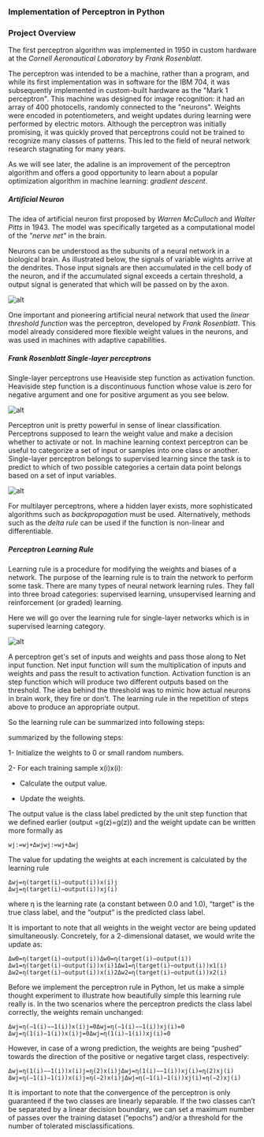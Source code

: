 ### Implementation of Perceptron in Python


### Project Overview

The first perceptron algorithm was implemented in 1950 in custom hardware at the _Cornell Aeronautical Laboratory_ by _Frank Rosenblatt_.

The perceptron was intended to be a machine, rather than a program, and while its first implementation was in software for the IBM 704, it was subsequently implemented in custom-built hardware as the "Mark 1 perceptron". This machine was designed for image recognition: it had an array of 400 photocells, randomly connected to the "neurons". Weights were encoded in potentiometers, and weight updates during learning were performed by electric motors.
Although the perceptron was initially promising, it was quickly proved that perceptrons could not be trained to recognize many classes of patterns. This led to the field of neural network research stagnating for many years.

As we will see later, the adaline is an improvement of the perceptron algorithm and offers a good opportunity to learn about a popular optimization algorithm in machine learning: _gradient descent_.


##### Artificial Neuron

The idea of artificial neuron first proposed by _Warren McCulloch_ and _Walter Pitts_ in 1943. The model was specifically targeted as a computational model of the _"nerve net"_ in the brain.

Neurons can be understood as the subunits of a neural network in a biological brain. As illustrated below, the signals of variable wights arrive at the dendrites. Those input signals are then accumulated in the cell body of the neuron, and if the accumulated signal exceeds a certain threshold, a output signal is generated that which will be passed on by the axon.

![alt](http://sebastianraschka.com/images/blog/2015/singlelayer_neural_networks_files/perceptron_neuron.png)

One important and pioneering artificial neural network that used the _linear threshold function_ was the perceptron, developed by _Frank Rosenblatt_. This model already considered more flexible weight values in the neurons, and was used in machines with adaptive capabilities.

##### Frank Rosenblatt Single-layer perceptrons

Single-layer perceptrons use Heaviside step function as activation function. Heaviside step function is a discontinuous function whose value is zero for negative argument and one for positive argument as you see below.

![alt](http://wwwf.imperial.ac.uk/metric/metric_public/glossary/images/figure_heaviside.png)

Perceptron unit is pretty powerful in sense of linear classification. Perceptrons supposed to  learn the weight value and make a decision whether to activate or not. In machine learning context perceptron can be useful to categorize a set of input or samples into one class or another. Single-layer perceptron belongs to supervised learning since the task is to predict to which of two possible categories a certain data point belongs based on a set of input variables.

![alt](http://sebastianraschka.com/images/blog/2015/singlelayer_neural_networks_files/perceptron_binary.png)

For multilayer perceptrons, where a hidden layer exists, more sophisticated algorithms such as _backpropagation_ must be used. Alternatively, methods such as the _delta rule_ can be used if the function is non-linear and differentiable.


##### Perceptron Learning Rule

Learning rule is a procedure for modifying the weights and biases of a network.
The purpose of the learning rule is to train the network to perform some task. There are many types of neural network learning rules. They fall into three broad categories: supervised learning, unsupervised learning and reinforcement (or graded) learning.

Here we will go over the learning rule for single-layer networks which is in supervised learning category.

![alt](http://sebastianraschka.com/images/blog/2015/singlelayer_neural_networks_files/perceptron_schematic.png)

A perceptron get's set of inputs and weights and pass those along to Net input function. Net input function will sum the multiplication of inputs and weights and pass the result to activation function. Activation function is an step function which will produce two different outputs based on the threshold. The idea behind the threshold was to mimic how actual neurons in brain work, they fire or don't.
The learning rule in the repetition of steps above to produce an appropriate output.

So the learning rule can be summarized into following steps:

summarized by the following steps:

1- Initialize the weights to 0 or small random numbers.

2- For each training sample x(i)x(i):

   * Calculate the output value.

   * Update the weights.

The output value is the class label predicted by the unit step function that we defined earlier (output =g(z)=g(z)) and the weight update can be written more formally as

```
wj:=wj+Δwjwj:=wj+Δwj

```

The value for updating the weights at each increment is calculated by the learning rule

```
Δwj=η(target(i)−output(i))x(i)j
Δwj=η(target(i)−output(i))xj(i)
```

where η is the learning rate (a constant between 0.0 and 1.0), “target” is the true class label, and the “output” is the predicted class label.

It is important to note that all weights in the weight vector are being updated simultaneously. Concretely, for a 2-dimensional dataset, we would write the update as:
```
Δw0=η(target(i)−output(i))Δw0=η(target(i)−output(i))
Δw1=η(target(i)−output(i))x(i)1Δw1=η(target(i)−output(i))x1(i)
Δw2=η(target(i)−output(i))x(i)2Δw2=η(target(i)−output(i))x2(i)
```
Before we implement the perceptron rule in Python, let us make a simple thought experiment to illustrate how beautifully simple this learning rule really is. In the two scenarios where the perceptron predicts the class label correctly, the weights remain unchanged:

```
Δwj=η(−1(i)−−1(i))x(i)j=0Δwj=η(−1(i)−−1(i))xj(i)=0
Δwj=η(1(i)−1(i))x(i)j=0Δwj=η(1(i)−1(i))xj(i)=0

```
However, in case of a wrong prediction, the weights are being “pushed” towards the direction of the positive or negative target class, respectively:
```
Δwj=η(1(i)−−1(i))x(i)j=η(2)x(i)jΔwj=η(1(i)−−1(i))xj(i)=η(2)xj(i)
Δwj=η(−1(i)−1(i))x(i)j=η(−2)x(i)jΔwj=η(−1(i)−1(i))xj(i)=η(−2)xj(i)
```
It is important to note that the convergence of the perceptron is only guaranteed if the two classes are linearly separable. If the two classes can’t be separated by a linear decision boundary, we can set a maximum number of passes over the training dataset (“epochs”) and/or a threshold for the number of tolerated misclassifications.
